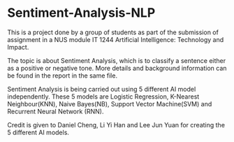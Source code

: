 # Sentiment-Analysis-NLP 
This is a project done by a group of students as part of the submission of assignment in a NUS module IT 1244 Artificial Intelligence: Technology and Impact. 

The topic is about Sentiment Analysis, which is to classify a sentence either as a positive or negative tone. More details and background information can be found in the report in the same file.

Sentiment Analysis is being carried out using 5 different AI model independently. These 5 models are Logistic Regression, 
K-Nearest Neighbour(KNN), Naive Bayes(NB), Support Vector Machine(SVM) and Recurrent Neural Network (RNN).

Credit is given to Daniel Cheng, Li Yi Han and Lee Jun Yuan for creating the 5 different AI models. 
